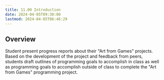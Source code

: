 ```yaml
---
title: 11.00 Introduction
date: 2024-04-05T09:30:00
lastmod: 2024-04-05T06:46:29
---
```


## Overview

Student present progress reports about their "Art from Games" projects. Based on the development of the project and feedback from peers, students draft outlines of programming goals to accomplish in class as well as programming goals to accomplish outside of class to complete the "Art from Games" programming project.
